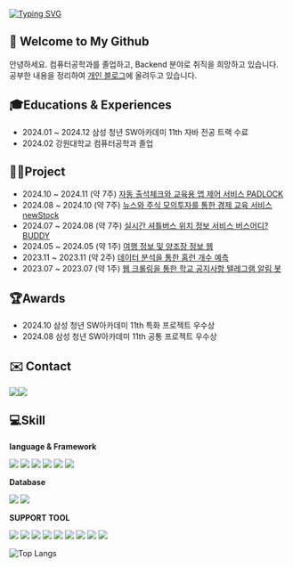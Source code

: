 [![Typing SVG](https://readme-typing-svg.demolab.com?font=Alkatra&weight=500&size=45&duration=7000&pause=3&color=FF7F00&center=false&vCenter=false&repeat=true&width=1000&height=100&lines=Hello+World🌏+I'm+Seokyeong😁)](https://git.io/typing-svg)

## 👋 Welcome to My Github
안녕하세요. 컴퓨터공학과를 졸업하고, Backend 분야로 취직을 희망하고 있습니다.
<br>공부한 내용을 정리하여 [개인 블로그](https://velog.io/@aswe0409/posts)에 올려두고 있습니다.

## 🎓Educations & Experiences
- 2024.01 ~ 2024.12 삼성 청년 SW아카데미 11th 자바 전공 트랙 수료
- 2024.02 강원대학교 컴퓨터공학과 졸업 

## 👨‍💻Project
- 2024.10 ~ 2024.11 (약 7주) [자동 출석체크와 교육용 앱 제어 서비스 PADLOCK](https://github.com/LockthePad/PADLOCK)
- 2024.08 ~ 2024.10 (약 7주) [뉴스와 주식 모의투자를 통한 경제 교육 서비스 newStock](https://github.com/newsAndStock/newStock)
- 2024.07 ~ 2024.08 (약 7주) [실시간 셔틀버스 위치 정보 서비스 버스어디? BUDDY](https://github.com/whereIsTheBusBUDDY/BUDDY)
- 2024.05 ~ 2024.05 (약 1주) [여행 정보 및 양조장 정보 웹](https://github.com/aswe0409/trip_site)
- 2023.11 ~ 2023.11 (약 2주) [데이터 분석을 통한 홈런 개수 예측](https://github.com/aswe0409/2024_Honerun_Predict)
- 2023.07 ~ 2023.07 (약 1주) [웹 크롤링을 통한 학교 공지사항 텔레그램 알림 봇](https://github.com/aswe0409/Telegram_Notice_Bot)

## 🏆Awards
- 2024.10 삼성 청년 SW아카데미 11th 특화 프로젝트 우수상 
- 2024.08 삼성 청년 SW아카데미 11th 공통 프로젝트 우수상

## ✉️ Contact 
<div style="display:flex; flex-direction:row;">
    <a href="mailto:aswe0409@naver.com">
        <img src="https://img.shields.io/badge/Naver-037C5A?style=flat-square&logo=Naver&logoColor=white"> 
    </a>
      <a href="mailto:aswe0409@gmail.com">
        <img src="https://img.shields.io/badge/Gmail-EA4335?style=flat-square&logo=Gmail&logoColor=white"> 
    </a>
</div>

##  💻Skill
**language & Framework**

<img src="https://img.shields.io/badge/springboot-6DB33F?style=for-the-badge&logo=springboot&logoColor=white"> <img src="https://img.shields.io/badge/JAVA-007396?style=for-the-badge&logo=OpenJDK&logoColor=white"> <img src="https://img.shields.io/badge/JPA%20(Hibernate)-00485B?style=for-the-badge&logo=Hibernate&logoColor=white">
<img src="https://img.shields.io/badge/python-3776AB?style=for-the-badge&logo=python&logoColor=white"> <img src="https://img.shields.io/badge/fastapi-009688?style=for-the-badge&logo=fastapi&logoColor=white"> <img src="https://img.shields.io/badge/pytorch-EE4C2C?style=for-the-badge&logo=pytorch&logoColor=white">

**Database**

  <img src="https://img.shields.io/badge/mysql-4479A1?style=for-the-badge&logo=mysql&logoColor=white"> <img src="https://img.shields.io/badge/Apache%20Spark-FDEE21?style=for-the-badge&logo=mysql&logoColor=white">
  
**SUPPORT TOOL**

<img src="https://img.shields.io/badge/git-F05032?style=for-the-badge&logo=git&logoColor=white"> <img src="https://img.shields.io/badge/postman-FF6C37?style=for-the-badge&logo=postman&logoColor=white"> <img src="https://img.shields.io/badge/jira-0052CC?style=for-the-badge&logo=jira&logoColor=white"> <img src="https://img.shields.io/badge/notion-000000?style=for-the-badge&logo=notion&logoColor=white"> <img src="https://img.shields.io/badge/intellij%20idea-000000?style=for-the-badge&logo=intellij-idea&logoColor=white"> <img src="https://img.shields.io/badge/visual%20studio%20code-007ACC?style=for-the-badge&logo=visual-studio-code&logoColor=white"> <img src="https://img.shields.io/badge/jupyter-F37626?style=for-the-badge&logo=jupyter&logoColor=white"> <img src="https://img.shields.io/badge/mattermost-0058CC?style=for-the-badge&logo=mattermost&logoColor=white"> <img src="https://img.shields.io/badge/swagger-85EA2D?style=for-the-badge&logo=swagger&logoColor=white">

![Top Langs](https://github-readme-stats.vercel.app/api/top-langs/?username=aswe0409&layout=compact&bg_color=31,f7cac9,92a8d1&title_color=fff&text_color=fff)
